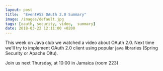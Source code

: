 ```yaml
---
layout: post
title:  "Event#52 OAuth 2.0 Summary"
image: /images/default.jpg
tags: [oauth, security, video,  summary]
date: 2018-03-22 12:11:00 +0200
---
```


This week on Java club
we watched a video about OAuth 2.0. Next time we'll try to implement OAuth 2.0 client using popular java libraries (Spring Security or Apache Oltu). []()

Join us next Thursday, at 10:00 in Jamaica (room 223)

